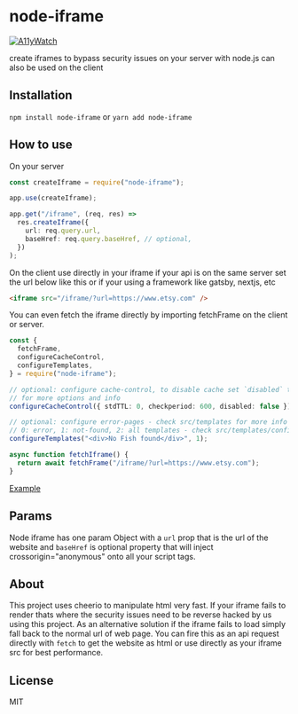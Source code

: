 # node-iframe

[![A11yWatch](https://circleci.com/gh/A11yWatch/node-iframe.svg?style=svg)](https://circleci.com/gh/A11yWatch/node-iframe)

create iframes to bypass security issues on your server with node.js can also be used on the client

## Installation

`npm install node-iframe` or `yarn add node-iframe`

## How to use

On your server

```typescript
const createIframe = require("node-iframe");

app.use(createIframe);

app.get("/iframe", (req, res) =>
  res.createIframe({
    url: req.query.url,
    baseHref: req.query.baseHref, // optional,
  })
);
```

On the client use directly in your iframe if your api is on the same server set the url below like this or if your using a framework like gatsby, nextjs, etc

```html
<iframe src="/iframe/?url=https://www.etsy.com" />
```

You can even fetch the iframe directly by importing fetchFrame on the client or server.

```typescript
const {
  fetchFrame,
  configureCacheControl,
  configureTemplates,
} = require("node-iframe");

// optional: configure cache-control, to disable cache set `disabled` to true - check https://github.com/node-cache/node-cache#options
// for more options and info
configureCacheControl({ stdTTL: 0, checkperiod: 600, disabled: false });

// optional: configure error-pages - check src/templates for more info
// 0: error, 1: not-found, 2: all templates - check src/templates/config for options
configureTemplates("<div>No Fish found</div>", 1);

async function fetchIframe() {
  return await fetchFrame("/iframe/?url=https://www.etsy.com");
}
```

[Example](https://www.a11ywatch.com/testout)

## Params

Node iframe has one param Object with a `url` prop that is the url of the website and `baseHref` is optional property that will inject crossorigin="anonymous" onto all your script tags.

## About

This project uses cheerio to manipulate html very fast. If your iframe fails to render thats where the security issues need to be reverse hacked by us using this project. As an alternative solution if the iframe fails to load simply fall back to the normal url of web page. You can fire this as an api request directly with `fetch` to get the website as html or use directly as your iframe src for best performance.

## License

MIT
